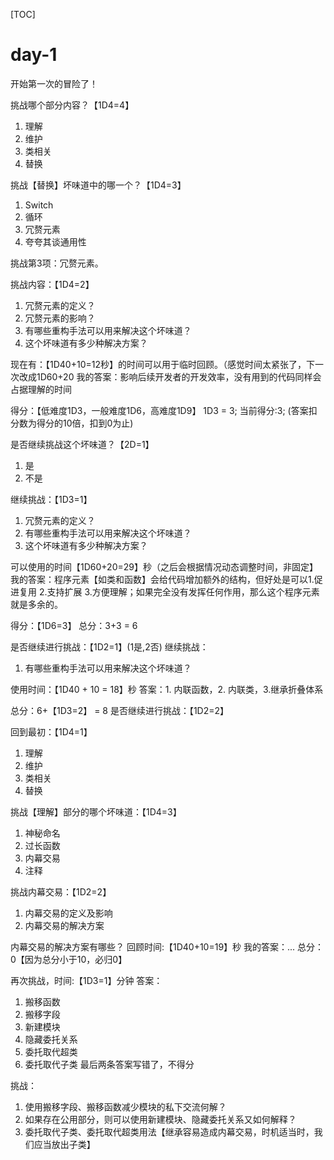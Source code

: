 [TOC]

# day-1
开始第一次的冒险了！

挑战哪个部分内容？【1D4=4】
1. 理解
2. 维护
3. 类相关
4. 替换

挑战【替换】坏味道中的哪一个？【1D4=3】
1. Switch
2. 循环
3. 冗赘元素
4. 夸夸其谈通用性

挑战第3项：冗赘元素。

挑战内容：【1D4=2】
1. 冗赘元素的定义？
2. 冗赘元素的影响？
3. 有哪些重构手法可以用来解决这个坏味道？
4. 这个坏味道有多少种解决方案？

现在有：【1D40+10=12秒】的时间可以用于临时回顾。（感觉时间太紧张了，下一次改成1D60+20
我的答案：影响后续开发者的开发效率，没有用到的代码同样会占据理解的时间

得分：【低难度1D3，一般难度1D6，高难度1D9】
1D3 = 3;
当前得分:3;
(答案扣分数为得分的10倍，扣到0为止)

是否继续挑战这个坏味道？【2D=1】
1. 是
2. 不是

继续挑战：【1D3=1】
1. 冗赘元素的定义？
2. 有哪些重构手法可以用来解决这个坏味道？
3. 这个坏味道有多少种解决方案？

可以使用的时间【1D60+20=29】秒（之后会根据情况动态调整时间，非固定】
我的答案：程序元素【如类和函数】会给代码增加额外的结构，但好处是可以1.促进复用 2.支持扩展 3.方便理解；如果完全没有发挥任何作用，那么这个程序元素就是多余的。

得分：【1D6=3】
总分：3+3 = 6

是否继续进行挑战：【1D2=1】(1是,2否)
继续挑战：
1. 有哪些重构手法可以用来解决这个坏味道？

使用时间：【1D40 + 10 = 18】秒
答案：1. 内联函数，2. 内联类，3.继承折叠体系

总分：6+【1D3=2】 = 8
是否继续进行挑战：【1D2=2】

回到最初：【1D4=1】
1. 理解
2. 维护
3. 类相关
4. 替换

挑战【理解】部分的哪个坏味道：【1D4=3】
1. 神秘命名
2. 过长函数
3. 内幕交易
4. 注释

挑战内幕交易：【1D2=2】
1. 内幕交易的定义及影响
2. 内幕交易的解决方案

内幕交易的解决方案有哪些？
回顾时间:【1D40+10=19】秒
我的答案：...
总分：0【因为总分小于10，必归0】

再次挑战，时间:【1D3=1】分钟
答案：
1. 搬移函数
2. 搬移字段
3. 新建模块
4. 隐藏委托关系
5. 委托取代超类
6. 委托取代子类
最后两条答案写错了，不得分

挑战：
1. 使用搬移字段、搬移函数减少模块的私下交流何解？
2. 如果存在公用部分，则可以使用新建模块、隐藏委托关系又如何解释？
3. 委托取代子类、委托取代超类用法【继承容易造成内幕交易，时机适当时，我们应当放出子类】